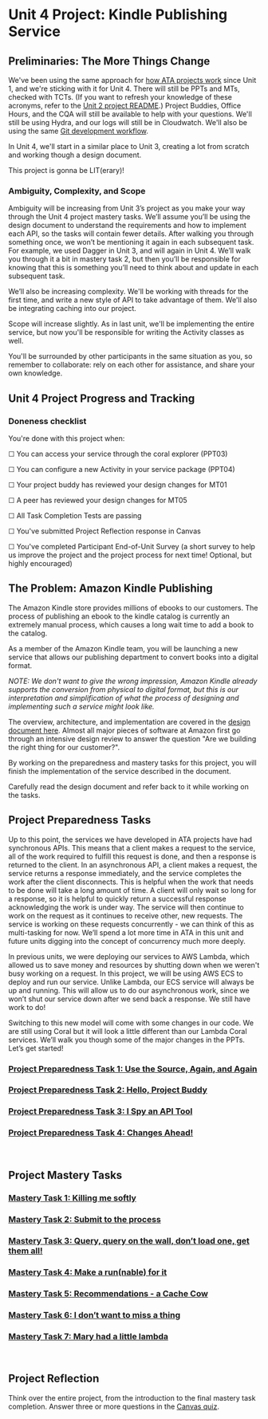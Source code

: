 # Unit 4 Project: Kindle Publishing Service

## Preliminaries: The More Things Change

We've been using the same approach for [how ATA projects
work](https://mlu.instructure.com/courses/460/pages/how-unit-projects-work-at-ata) since Unit 1, and
we're sticking with it for Unit 4. There will still be PPTs and MTs, checked with TCTs. (If you want
to refresh your knowledge of these acronyms, refer to the [Unit 2 project README](https://code.amazon.com/packages/ATACurriculumSustainabilityShipmentServiceLambda/blobs/mainline/--/README.md).)
Project Buddies, Office Hours, and the CQA will still be available to help with your questions.
We'll still be using Hydra, and our logs will still be in Cloudwatch. We'll also be using the same
[Git development workflow](https://w.amazon.com/bin/view/Amazon_Technical_Academy/Internal/HowTos/Development_Workflow/).

In Unit 4, we'll start in a similar place to Unit 3, creating a lot from scratch and working though
a design document.

This project is gonna be LIT(erary)!

### Ambiguity, Complexity, and Scope

Ambiguity will be increasing from Unit 3’s project as you make your way through the Unit 4 project
mastery tasks. We’ll assume you’ll be using the design document to understand the requirements and
how to implement each API, so the tasks will contain fewer details. After walking you through
something once, we won’t be mentioning it again in each subsequent task. For example, we used Dagger
in Unit 3, and will again in Unit 4. We’ll walk you through it a bit in mastery task 2, but then
you’ll be responsible for knowing that this is something you’ll need to think about and update in
each subsequent task.

We’ll also be increasing complexity. We'll be working with threads for the first time, and write a
new style of API to take advantage of them. We'll also be integrating caching into our project.

Scope will increase slightly. As in last unit, we'll be implementing the entire service, but now
you'll be responsible for writing the Activity classes as well.

You'll be surrounded by other participants in the same situation as you, so remember to collaborate:
rely on each other for assistance, and share your own knowledge.

## Unit 4 Project Progress and Tracking

### Doneness checklist

You're done with this project when:

☐ You can access your service through the coral explorer (PPT03)

☐ You can configure a new Activity in your service package (PPT04)

☐ Your project buddy has reviewed your design changes for MT01

☐ A peer has reviewed your design changes for MT05 

☐ All Task Completion Tests are passing

☐ You've submitted Project Reflection response in Canvas

☐ You've completed Participant End-of-Unit Survey (a short survey to help us improve the project
and the project process for next time! Optional, but highly encouraged)


## The Problem: Amazon Kindle Publishing

The Amazon Kindle store provides millions of ebooks to our customers. The process of publishing an
ebook to the kindle catalog is currently an extremely manual process, which causes a long wait time
to add a book to the catalog.

As a member of the Amazon Kindle team, you will be launching a new service that allows our
publishing department to convert books into a digital format.

*NOTE: We don't want to give the wrong impression, Amazon Kindle already supports the conversion
from physical to digital format, but this is our interpretation and simplification of what the
process of designing and implementing such a service might look like.*

The overview, architecture, and implementation are covered in the [design document here](DESIGN_DOCUMENT.md). Almost all major pieces of software at Amazon first go through an intensive design
review to answer the question "Are we building the right thing for our customer?".

By working on the preparedness and mastery tasks for this project, you will finish the
implementation of the service described in the document.

Carefully read the design document and refer back to it while working on the tasks.

## Project Preparedness Tasks

Up to this point, the services we have developed in ATA projects have had synchronous APIs. This
means that a client makes a request to the service, all of the work required to fulfill this request
is done, and then a response is returned to the client. In an asynchronous API, a client makes a
request, the service returns a response immediately, and the service completes the work after the
client disconnects. This is helpful when the work that needs to be done will take a long amount of
time. A client will only wait so long for a response, so it is helpful to quickly return a
successful response acknowledging the work is under way. The service will then continue to work on
the request as it continues to receive other, new requests. The service is working on these requests
concurrently - we can think of this as multi-tasking for now. We’ll spend a lot more time in ATA in
this unit and future units digging into the concept of concurrency much more deeply.

In previous units, we were deploying our services to AWS Lambda, which allowed us to save money and
resources by shutting down when we weren't busy working on a request. In this project, we will be
using AWS ECS to deploy and run our service. Unlike Lambda, our ECS service will always be up and
running. This will allow us to do our asynchronous work, since we won’t shut our service down after
we send back a response. We still have work to do!

Switching to this new model will come with some changes in our code. We are still using Coral but it
will look a little different than our Lambda Coral services. We’ll walk you though some of the major
changes in the PPTs. Let’s get started!

### [Project Preparedness Task 1: Use the Source, Again, and Again](tasks/project-preparedness-tasks/PreparednessTask01.md)

### [Project Preparedness Task 2: Hello, Project Buddy](tasks/project-preparedness-tasks/PreparednessTask02.md)

### [Project Preparedness Task 3: I Spy an API Tool](tasks/project-preparedness-tasks/PreparednessTask03.md)

### [Project Preparedness Task 4: Changes Ahead!](tasks/project-preparedness-tasks/PreparednessTask04.md)

&nbsp;

## Project Mastery Tasks

### [Mastery Task 1: Killing me softly](tasks/project-mastery-tasks/MasteryTask01.md)

### [Mastery Task 2: Submit to the process](tasks/project-mastery-tasks/MasteryTask02.md)

### [Mastery Task 3: Query, query on the wall, don’t load one, get them all!](tasks/project-mastery-tasks/MasteryTask03.md)

### [Mastery Task 4: Make a run(nable) for it](tasks/project-mastery-tasks/MasteryTask04.md)

### [Mastery Task 5: Recommendations - a Cache Cow](tasks/project-mastery-tasks/MasteryTask05.md)

### [Mastery Task 6: I don’t want to miss a thing](tasks/project-mastery-tasks/MasteryTask06.md)

### [Mastery Task 7: Mary had a little lambda](tasks/project-mastery-tasks/MasteryTask07.md)

&nbsp;

## Project Reflection

Think over the entire project, from the introduction to the final mastery task completion. Answer
three or more questions in the [Canvas quiz](https://mlu.instructure.com/courses/586/quizzes/1712?module_item_id=3688).
